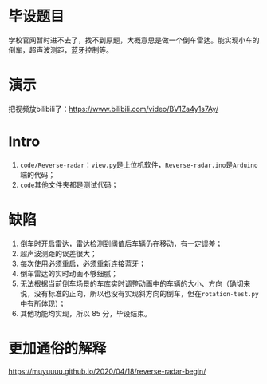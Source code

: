 # 毕设题目

学校官网暂时进不去了，找不到原题，大概意思是做一个倒车雷达。能实现小车的倒车，超声波测距，蓝牙控制等。

# 演示

把视频放bilibili了：https://www.bilibili.com/video/BV1Za4y1s7Ay/

# Intro

1. `code/Reverse-radar`：`view.py`是上位机软件，`Reverse-radar.ino`是`Arduino`端的代码；
2. `code`其他文件夹都是测试代码；

# 缺陷

1. 倒车时开启雷达，雷达检测到阈值后车辆仍在移动，有一定误差；
2. 超声波测距的误差很大；
3. 每次使用必须重启，必须重新连接蓝牙；
4. 倒车雷达的实时动画不够细腻；
5. 无法根据当前倒车场景的车库实时调整动画中的车辆的大小、方向（确切来说，没有标准的正向，所以也没有实现斜方向的倒车，但在`rotation-test.py`中有所体现）；
6. 其他功能均实现，所以 85 分，毕设结束。

# 更加通俗的解释

https://muyuuuu.github.io/2020/04/18/reverse-radar-begin/
